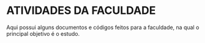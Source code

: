 # ATIVIDADES DA FACULDADE
Aqui possui alguns documentos e códigos feitos para a faculdade, na qual o principal objetivo é o estudo.
